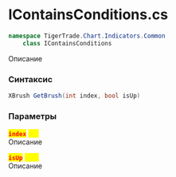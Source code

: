 
# IContainsConditions.cs
```csharp
namespace TigerTrade.Chart.Indicators.Common  
    class IContainsConditions
```

Описание

### Синтаксис
```csharp
XBrush GetBrush(int index, bool isUp)
```

### Параметры
<mark style="color:red;">**`index`**</mark> <mark style="color:yellow;">`int`</mark>  
 Описание  
  
<mark style="color:red;">**`isUp`**</mark> <mark style="color:yellow;">`bool`</mark>  
 Описание  
  

                    
                    